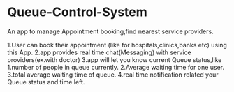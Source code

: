 # Queue-Control-System
An app to manage Appointment booking,find nearest service providers.

1.User can book their appointment (like for hospitals,clinics,banks etc) using this App.
2.app provides real time chat(Messaging) with service providers(ex.with doctor)
3.app will let you know current Queue status,like 
  1.number of people in queue currently.
  2.Average waiting time for one user.
  3.total average waiting time of queue.
4.real time notification related your Queue status and time left.  

